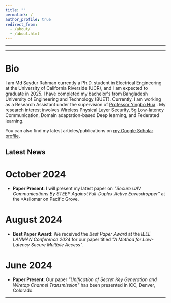 ```yaml
---
title: ""
permalink: /
author_profile: true
redirect_from: 
  - /about/
  - /about.html
---
```

---
---

Bio
======
I am Md Saydur Rahman currently a Ph.D. student in Electrical Engineering at the University of California Riverside (UCR), and I am expected to graduate in 2025. I have completed my bachelor's from Bangladesh University of Engineering and Technology (BUET). Currently, I am working as a Research Assistant under the supervision of [Professor Yingbo Hua](https://intra.ece.ucr.edu/~yhua/) 
. My research interest involves Wireless Physical Layer Security, 5g Low-latency Communication, Domain adaptation-based Deep learning, and Federated learning. 
<div class="wordwrap">  You can also find my latest articles/publications on  <a href="https://scholar.google.com/citations?user=Zbf4zyUAAAAJ&hl=en&authuser=1">my Google Scholar profile</a>. </div>

## Latest News 

# October 2024
- **Paper Present**: I will present my latest paper on *"Secure UAV Communications By STEEP Against Full-Duplex Active Eavesdropper"* at the *Asilomar on Pacific Grove.

# August 2024
- **Best Paper Award**: We received the *Best Paper Award* at the *IEEE LANMAN Conference 2024* for our paper titled *"A Method for Low-Latency Secure Multiple Access"*.

# June 2024
- **Paper Present**: Our paper *"Unification of Secret Key Generation and Wiretap Channel Transmission"* has been presented in ICC, Denver, Colorado.
  
  
---

